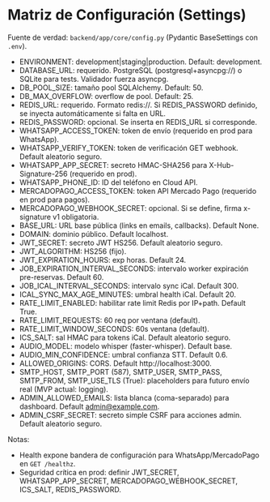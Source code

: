 # Matriz de Configuración (Settings)

Fuente de verdad: `backend/app/core/config.py` (Pydantic BaseSettings con `.env`).

- ENVIRONMENT: development|staging|production. Default: development.
- DATABASE_URL: requerido. PostgreSQL (postgresql+asyncpg://) o SQLite para tests. Validador fuerza asyncpg.
- DB_POOL_SIZE: tamaño pool SQLAlchemy. Default: 50.
- DB_MAX_OVERFLOW: overflow de pool. Default: 25.
- REDIS_URL: requerido. Formato redis://. Si REDIS_PASSWORD definido, se inyecta automáticamente si falta en URL.
- REDIS_PASSWORD: opcional. Se inserta en REDIS_URL si corresponde.
- WHATSAPP_ACCESS_TOKEN: token de envío (requerido en prod para WhatsApp).
- WHATSAPP_VERIFY_TOKEN: token de verificación GET webhook. Default aleatorio seguro.
- WHATSAPP_APP_SECRET: secreto HMAC-SHA256 para X-Hub-Signature-256 (requerido en prod).
- WHATSAPP_PHONE_ID: ID del teléfono en Cloud API.
- MERCADOPAGO_ACCESS_TOKEN: token API Mercado Pago (requerido en prod para pagos).
- MERCADOPAGO_WEBHOOK_SECRET: opcional. Si se define, firma x-signature v1 obligatoria.
- BASE_URL: URL base pública (links en emails, callbacks). Default None.
- DOMAIN: dominio público. Default localhost.
- JWT_SECRET: secreto JWT HS256. Default aleatorio seguro.
- JWT_ALGORITHM: HS256 (fijo).
- JWT_EXPIRATION_HOURS: exp horas. Default 24.
- JOB_EXPIRATION_INTERVAL_SECONDS: intervalo worker expiración pre-reservas. Default 60.
- JOB_ICAL_INTERVAL_SECONDS: intervalo sync iCal. Default 300.
- ICAL_SYNC_MAX_AGE_MINUTES: umbral health iCal. Default 20.
- RATE_LIMIT_ENABLED: habilitar rate limit Redis por IP+path. Default True.
- RATE_LIMIT_REQUESTS: 60 req por ventana (default).
- RATE_LIMIT_WINDOW_SECONDS: 60s ventana (default).
- ICS_SALT: sal HMAC para tokens iCal. Default aleatorio seguro.
- AUDIO_MODEL: modelo whisper (faster-whisper). Default base.
- AUDIO_MIN_CONFIDENCE: umbral confianza STT. Default 0.6.
- ALLOWED_ORIGINS: CORS. Default http://localhost:3000.
- SMTP_HOST, SMTP_PORT (587), SMTP_USER, SMTP_PASS, SMTP_FROM, SMTP_USE_TLS (True): placeholders para futuro envío real (MVP actual: logging).
- ADMIN_ALLOWED_EMAILS: lista blanca (coma-separado) para dashboard. Default admin@example.com.
- ADMIN_CSRF_SECRET: secreto simple CSRF para acciones admin. Default aleatorio seguro.

Notas:
- Health expone bandera de configuración para WhatsApp/MercadoPago en `GET /healthz`.
- Seguridad crítica en prod: definir JWT_SECRET, WHATSAPP_APP_SECRET, MERCADOPAGO_WEBHOOK_SECRET, ICS_SALT, REDIS_PASSWORD.
